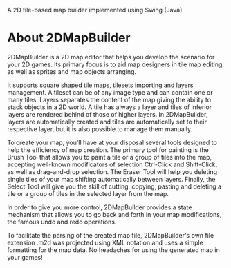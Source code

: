 A 2D tile-based map builder implemented using Swing (Java)

# About 2DMapBuilder

2DMapBuilder is a 2D map editor that helps you develop the scenario for your 2D games. Its primary focus is to aid map designers in tile map editing, as well as sprites and map objects arranging.

It supports square shaped tile maps, tilesets importing and layers management. A tileset can be of any image type and can contain one or many tiles. Layers separates the content of the map giving the ability to stack objects in a 2D world. A tile has always a layer and tiles of inferior layers are rendered behind of those of higher layers. In 2DMapBuilder, layers are automatically created and tiles are automatically set to their respective layer, but it is also possible to manage them manually.

To create your map, you'll have at your disposal several tools designed to help the efficiency of map creation. The primary tool for painting is the Brush Tool that allows you to paint a tile or a group of tiles into the map, accepting well-known modificators of selection Ctrl-Click and Shift-Click, as well as drag-and-drop selection. The Eraser Tool will help you deleting single tiles of your map shifting automatically between layers. Finally, the Select Tool will give you the skill of cutting, copying, pasting and deleting a tile or a group of tiles in the selected layer from the map.

In order to give you more control, 2DMapBuilder provides a state mechanism that allows you to go back and forth in your map modifications, the famous undo and redo operations.

To facilitate the parsing of the created map file, 2DMapBuilder's own file extension .m2d was projected using XML notation and uses a simple formatting for the map data.
No headaches for using the generated map in your games!